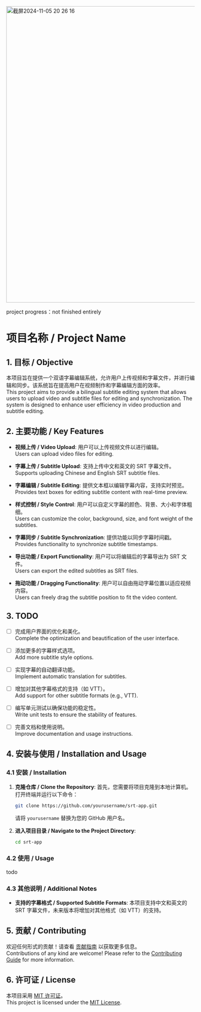 

<img width="791" alt="截屏2024-11-05 20 26 16" src="https://github.com/user-attachments/assets/beaa7634-b917-401f-aced-0d012bc4a061">


project progress：not finished entirely

# 项目名称 / Project Name

## 1. 目标 / Objective
本项目旨在提供一个双语字幕编辑系统，允许用户上传视频和字幕文件，并进行编辑和同步。该系统旨在提高用户在视频制作和字幕编辑方面的效率。  
This project aims to provide a bilingual subtitle editing system that allows users to upload video and subtitle files for editing and synchronization. The system is designed to enhance user efficiency in video production and subtitle editing.

## 2. 主要功能 / Key Features
- **视频上传 / Video Upload**: 用户可以上传视频文件以进行编辑。  
  Users can upload video files for editing.
  
- **字幕上传 / Subtitle Upload**: 支持上传中文和英文的 SRT 字幕文件。  
  Supports uploading Chinese and English SRT subtitle files.
  
- **字幕编辑 / Subtitle Editing**: 提供文本框以编辑字幕内容，支持实时预览。  
  Provides text boxes for editing subtitle content with real-time preview.
  
- **样式控制 / Style Control**: 用户可以自定义字幕的颜色、背景、大小和字体粗细。  
  Users can customize the color, background, size, and font weight of the subtitles.
  
- **字幕同步 / Subtitle Synchronization**: 提供功能以同步字幕时间戳。  
  Provides functionality to synchronize subtitle timestamps.
  
- **导出功能 / Export Functionality**: 用户可以将编辑后的字幕导出为 SRT 文件。  
  Users can export the edited subtitles as SRT files.
  
- **拖动功能 / Dragging Functionality**: 用户可以自由拖动字幕位置以适应视频内容。  
  Users can freely drag the subtitle position to fit the video content.

## 3. TODO
- [ ] 完成用户界面的优化和美化。  
  Complete the optimization and beautification of the user interface.
  
- [ ] 添加更多的字幕样式选项。  
  Add more subtitle style options.
  
- [ ] 实现字幕的自动翻译功能。  
  Implement automatic translation for subtitles.
  
- [ ] 增加对其他字幕格式的支持（如 VTT）。  
  Add support for other subtitle formats (e.g., VTT).
  
- [ ] 编写单元测试以确保功能的稳定性。  
  Write unit tests to ensure the stability of features.
  
- [ ] 完善文档和使用说明。  
  Improve documentation and usage instructions.

## 4. 安装与使用 / Installation and Usage

### 4.1 安装 / Installation

1. **克隆仓库 / Clone the Repository**:
   首先，您需要将项目克隆到本地计算机。打开终端并运行以下命令：
   ```bash
   git clone https://github.com/yourusername/srt-app.git
   ```
   请将 `yourusername` 替换为您的 GitHub 用户名。

2. **进入项目目录 / Navigate to the Project Directory**:
   ```bash
   cd srt-app
   ```

### 4.2 使用 / Usage

todo

### 4.3 其他说明 / Additional Notes

- **支持的字幕格式 / Supported Subtitle Formats**:
  本项目支持中文和英文的 SRT 字幕文件，未来版本将增加对其他格式（如 VTT）的支持。

## 5. 贡献 / Contributing
欢迎任何形式的贡献！请查看 [贡献指南](CONTRIBUTING.md) 以获取更多信息。  
Contributions of any kind are welcome! Please refer to the [Contributing Guide](CONTRIBUTING.md) for more information.

## 6. 许可证 / License
本项目采用 [MIT 许可证](LICENSE)。  
This project is licensed under the [MIT License](LICENSE).
